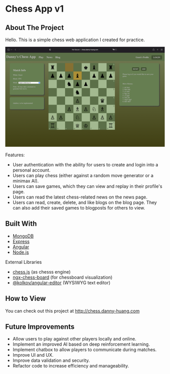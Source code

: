 # Chess App v1

<!-- ABOUT THE PROJECT -->
## About The Project

Hello. This is a simple chess web application I created for practice.

![screenshot](./chess-app-screenshot.png)

Features:

* User authentication with the ability for users to create and login into a personal account.
* Users can play chess (either against a random move generator or a minimax AI).
* Users can save games, which they can view and replay in their profile's page.
* Users can read the latest chess-related news on the news page.
* Users can read, create, delete, and like blogs on the blog page. They can also add their saved games to blogposts for others to view.

## Built With

* [MongoDB](https://www.mongodb.com)
* [Express](https://expressjs.com/)
* [Angular](https://angular.io)
* [Node.js](https://nodejs.org/en/)

External Libraries

* [chess.js](https://github.com/jhlywa/chess.js/blob/master/README.md) (as chesss engine)
* [ngx-chess-board](https://www.npmjs.com/package/ngx-chess-board) (for chessboard visualization)
* [@kolkov/angular-editor](https://www.npmjs.com/package/@kolkov/angular-editor) (WYSIWYG text editor)

<!-- How to View -->
## How to View

You can check out this project at http://chess.danny-huang.com

## Future Improvements

* Allow users to play against other players locally and online.
* Implement an improved AI based on deep reinforcement learning.
* Implement chatbox to allow players to communicate during matches.
* Improve UI and UX.
* Improve data validation and security.
* Refactor code to increase efficiency and manageability.
